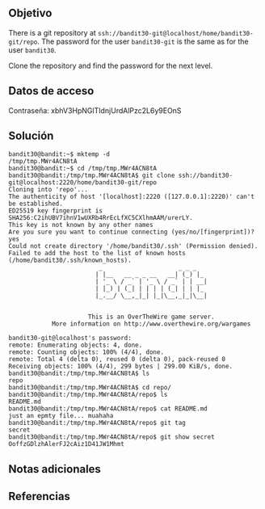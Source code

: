 ## Objetivo
There is a git repository at `ssh://bandit30-git@localhost/home/bandit30-git/repo`. The password for the user `bandit30-git` is the same as for the user `bandit30`.

Clone the repository and find the password for the next level.
## Datos de acceso 
Contraseña: xbhV3HpNGlTIdnjUrdAlPzc2L6y9EOnS

## Solución 
```
bandit30@bandit:~$ mktemp -d
/tmp/tmp.MWr4ACN8tA
bandit30@bandit:~$ cd /tmp/tmp.MWr4ACN8tA
bandit30@bandit:/tmp/tmp.MWr4ACN8tA$ git clone ssh://bandit30-git@localhost:2220/home/bandit30-git/repo
Cloning into 'repo'...
The authenticity of host '[localhost]:2220 ([127.0.0.1]:2220)' can't be established.
ED25519 key fingerprint is SHA256:C2ihUBV7ihnV1wUXRb4RrEcLfXC5CXlhmAAM/urerLY.
This key is not known by any other names
Are you sure you want to continue connecting (yes/no/[fingerprint])? yes
Could not create directory '/home/bandit30/.ssh' (Permission denied).
Failed to add the host to the list of known hosts (/home/bandit30/.ssh/known_hosts).
                         _                     _ _ _
                        | |__   __ _ _ __   __| (_) |_
                        | '_ \ / _` | '_ \ / _` | | __|
                        | |_) | (_| | | | | (_| | | |_
                        |_.__/ \__,_|_| |_|\__,_|_|\__|


                      This is an OverTheWire game server.
            More information on http://www.overthewire.org/wargames

bandit30-git@localhost's password:
remote: Enumerating objects: 4, done.
remote: Counting objects: 100% (4/4), done.
remote: Total 4 (delta 0), reused 0 (delta 0), pack-reused 0
Receiving objects: 100% (4/4), 299 bytes | 299.00 KiB/s, done.
bandit30@bandit:/tmp/tmp.MWr4ACN8tA$ ls
repo
bandit30@bandit:/tmp/tmp.MWr4ACN8tA$ cd repo/
bandit30@bandit:/tmp/tmp.MWr4ACN8tA/repo$ ls
README.md
bandit30@bandit:/tmp/tmp.MWr4ACN8tA/repo$ cat README.md
just an epmty file... muahaha
bandit30@bandit:/tmp/tmp.MWr4ACN8tA/repo$ git tag
secret
bandit30@bandit:/tmp/tmp.MWr4ACN8tA/repo$ git show secret
OoffzGDlzhAlerFJ2cAiz1D41JW1Mhmt
```
## Notas adicionales 

## Referencias